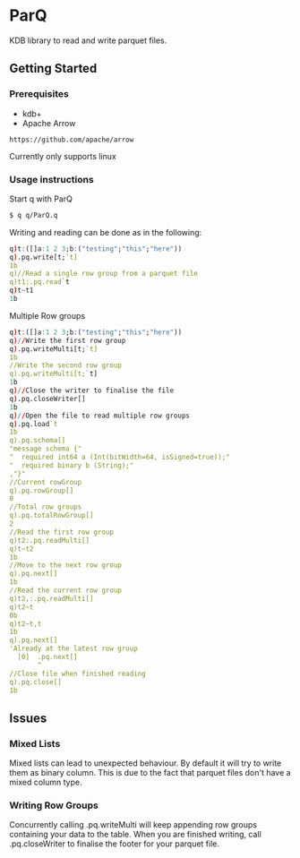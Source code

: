# ParQ

KDB library to read and write parquet files.

## Getting Started

### Prerequisites

- kdb+
- Apache Arrow
```
https://github.com/apache/arrow
```
Currently only supports linux

### Usage instructions

Start q with ParQ
```bash
$ q q/ParQ.q
```
Writing and reading can be done as in the following:
```q
q)t:([]a:1 2 3;b:("testing";"this";"here"))
q).pq.write[t;`t]
1b
q)//Read a single row group from a parquet file
q)t1:.pq.read`t
q)t~t1
1b
```
Multiple Row groups 
```q
q)t:([]a:1 2 3;b:("testing";"this";"here"))
q)//Write the first row group
q).pq.writeMulti[t;`t]
1b
//Write the second row group
q).pq.writeMulti[t;`t]
1b
q)//Close the writer to finalise the file
q).pq.closeWriter[]
1b
q)//Open the file to read multiple row groups
q).pq.load`t
1b
q).pq.schema[]
"message schema {"
"  required int64 a (Int(bitWidth=64, isSigned=true));"
"  required binary b (String);"
,"}"
//Current rowGroup
q).pq.rowGroup[]
0
//Total row groups
q).pq.totalRowGroup[]
2
//Read the first row group
q)t2:.pq.readMulti[]
q)t~t2
1b
//Move to the next row group
q).pq.next[]
1b
//Read the current row group
q)t2,:.pq.readMulti[]
q)t2~t
0b
q)t2~t,t
1b
q).pq.next[]
'Already at the latest row group
  [0]  .pq.next[]
       ^
//Close file when finished reading
q).pq.close[]
1b
```

## Issues

### Mixed Lists

Mixed lists can lead to unexpected behaviour. By default it will try to write them as binary column. This is due to the fact that parquet files don't have a mixed column type.

### Writing Row Groups

Concurrently calling .pq.writeMulti will keep appending row groups containing your data to the table. When you are finished writing, call .pq.closeWriter to finalise the footer for your parquet file.

